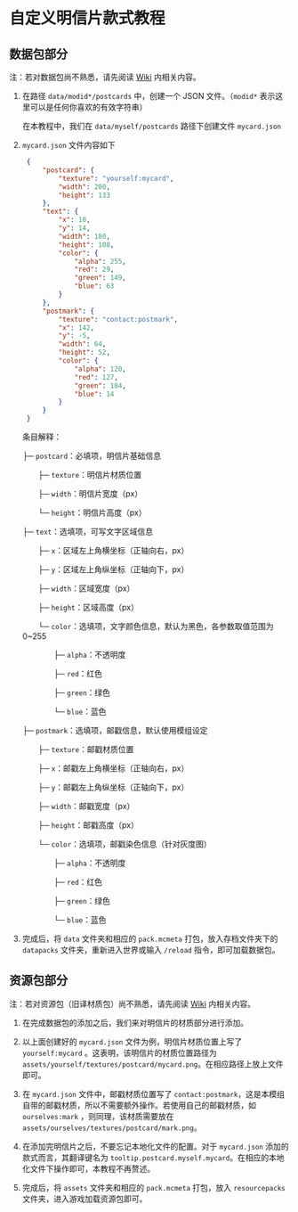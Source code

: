 # 自定义明信片款式教程

## 数据包部分

注：若对数据包尚不熟悉，请先阅读 [Wiki](https://minecraft.fandom.com/zh/wiki/%E6%95%B0%E6%8D%AE%E5%8C%85) 内相关内容。

1. 在路径 `data/modid*/postcards` 中，创建一个 JSON 文件。（`modid*` 表示这里可以是任何你喜欢的有效字符串）

   在本教程中，我们在 `data/myself/postcards` 路径下创建文件 `mycard.json`

2. `mycard.json` 文件内容如下

   ```json
    {
        "postcard": {
            "texture": "yourself:mycard",
            "width": 200,
            "height": 133
        },
        "text": {
            "x": 10,
            "y": 14,
            "width": 180,
            "height": 108,
            "color": {
                "alpha": 255,
                "red": 29,
                "green": 149,
                "blue": 63
            }
        },
        "postmark": {
            "texture": "contact:postmark",
            "x": 142,
            "y": -5,
            "width": 64,
            "height": 52,
            "color": {
                "alpha": 120,
                "red": 127,
                "green": 184,
                "blue": 14
            }
        }
    }
   ```
   条目解释：

   ├─ `postcard`：必填项，明信片基础信息

   　　├─ `texture`：明信片材质位置

   　　├─ `width`：明信片宽度（px）

   　　└─ `height`：明信片高度（px）

   ├─ `text`：选填项，可写文字区域信息

   　　├─ `x`：区域左上角横坐标（正轴向右，px）

   　　├─ `y`：区域左上角纵坐标（正轴向下，px）

   　　├─ `width`：区域宽度（px）

   　　├─ `height`：区域高度（px）

   　　└─ `color`：选填项，文字颜色信息，默认为黑色，各参数取值范围为 0~255

   　　　　├─ `alpha`：不透明度

   　　　　├─ `red`：红色

   　　　　├─ `green`：绿色

   　　　　└─ `blue`：蓝色

   ├─ `postmark`：选填项，邮戳信息，默认使用模组设定

   　　├─ `texture`：邮戳材质位置

   　　├─ `x`：邮戳左上角横坐标（正轴向右，px）

   　　├─ `y`：邮戳左上角纵坐标（正轴向下，px）

   　　├─ `width`：邮戳宽度（px）

   　　├─ `height`：邮戳高度（px）

   　　└─ `color`：选填项，邮戳染色信息（针对灰度图）

   　　　　├─ `alpha`：不透明度

   　　　　├─ `red`：红色

   　　　　├─ `green`：绿色

   　　　　└─ `blue`：蓝色

3. 完成后，将 `data` 文件夹和相应的 `pack.mcmeta` 打包，放入存档文件夹下的 `datapacks` 文件夹，重新进入世界或输入 `/reload` 指令，即可加载数据包。

## 资源包部分

注：若对资源包（旧译材质包）尚不熟悉，请先阅读 [Wiki](https://minecraft.fandom.com/zh/wiki/%E8%B5%84%E6%BA%90%E5%8C%85) 内相关内容。

1. 在完成数据包的添加之后，我们来对明信片的材质部分进行添加。

2. 以上面创建好的 `mycard.json` 文件为例，明信片材质位置上写了 `yourself:mycard`
   。这表明，该明信片的材质位置路径为 `assets/yourself/textures/postcard/mycard.png`。在相应路径上放上文件即可。

3. 在 `mycard.json` 文件中，邮戳材质位置写了 `contact:postmark`，这是本模组自带的邮戳材质，所以不需要额外操作。若使用自己的邮戳材质，如 `ourselves:mark`
   ，则同理，该材质需要放在 `assets/ourselves/textures/postcard/mark.png`。

4. 在添加完明信片之后，不要忘记本地化文件的配置。对于 `mycard.json` 添加的款式而言，其翻译键名为 `tooltip.postcard.myself.mycard`。在相应的本地化文件下操作即可，本教程不再赘述。

5. 完成后，将 `assets` 文件夹和相应的 `pack.mcmeta` 打包，放入 `resourcepacks` 文件夹，进入游戏加载资源包即可。